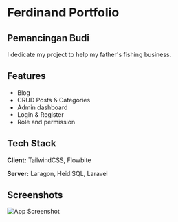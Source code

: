 
# Ferdinand Portfolio

## Pemancingan Budi
I dedicate my project to help my father's fishing business.





## Features

- Blog
- CRUD Posts & Categories
- Admin dashboard
- Login & Register
- Role and permission


## Tech Stack

**Client:** TailwindCSS, Flowbite

**Server:** Laragon, HeidiSQL, Laravel


## Screenshots

![App Screenshot](https://i.ibb.co/cXrMcBz/pemancingan-budi.png)

